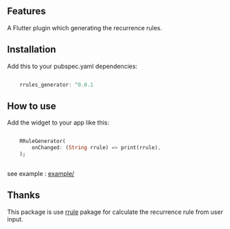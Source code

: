 ## Features

A Flutter plugin which generating the recurrence rules.


## Installation

Add this to your pubspec.yaml dependencies:

```dart

    rrules_generator: ^0.0.1

```

## How to use

Add the widget to your app like this:

```dart

    RRuleGenerator(
        onChanged: (String rrule) => print(rrule),
    );
    
```

see example : [example/](https://github.com/TejasAnghan/rrules_generator/tree/main/example)



## Thanks

   This package is use [rrule](https://pub.dev/packages/rrule) pakage for calculate the recurrence rule from user input.
